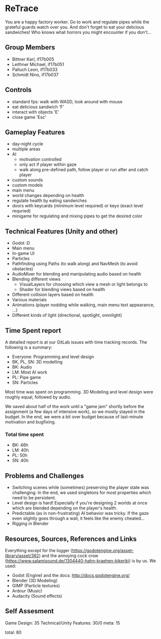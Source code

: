 # ReTrace
You are a happy factory worker. Go to work and regulate pipes while the grateful guards watch over you. And don't forget to eat your delicious sandwiches! Who knows what horrors you might encounter if you don't...

## Group Members
- Bittner Karl, if17b005
- Leithner Michael, if17b051
- Palluch Leon, if17b033
- Schmidt Nino, if17b037

## Controls
- standard fps: walk with WASD, look around with mouse
- eat delicious sandwich 'F'
- interact with objects 'E'
- close game 'Esc'

## Gameplay Features
- day-night cycle
- multiple areas
- AI
    - motivation controlled
    - only act if player within gaze
    - walk along pre-defined path, follow player or run after and catch player
- custom sounds
- custom models
- main menu
- world changes depending on health
- regulate health by eating sandwiches
- doors with keycards (minimum level required) or keys (exact level requried)
- minigame for regulating and mixing pipes to get the desired color

## Technical Features (Unity and other)
- Godot :D
- Main menu
- In-game UI
- Particles
- Pathfinding using Paths (to walk along) and NavMesh (to avoid obstacles)
- AudioMixer for blending and manipulating audio based on health
- Blending different views
    - VisualLayers for choosing which view a mesh or light belongs to
    - Shader for blending views based on health
- Different collision layers based on health
- Various materials
- Animations (player nodding while walking, main menu text appearance, ...)
- Different kinds of light (directional, spotlight, omnilight)

## Time Spent report
A detailed report is at our GitLab issues with time tracking records. The following is a summary:

- Everyone: Programming and level design
- BK, PL, SN: 3D modelling
- BK: Audio
- LM: Most AI work
- PL: Pipe game
- SN: Particles

Most time was spent on programming. 3D Modeling and level design were roughly equal, followed by audio.

We saved about half of the work until a "game jam" shortly before the assignment (a few days of intensive work), so we mostly stayed in the budget. In the end, we were a bit over budget because of last-minute motivation and bugfixing.

### Total time spent
- BK: 46h
- LM: 40h
- PL: 50h
- SN: 40h

## Problems and Challenges
- Switching scenes while (sometimes) preserving the player state was challenging. In the end, we used singletons for most properties which need to be persistent.
- Level design is hard! Especially if you're designing 2 worlds at once which are blended depending on the player's health.
- Predictable (as in non-frustrating) AI behavior was tricky. If the gaze even slightly goes through a wall, it feels like the enemy cheated...
- Rigging in Blender

## Resources, Sources, References and Links
Everything except for the logger (https://godotengine.org/asset-library/asset/362) and the annoying cock crow (https://www.salamisound.de/1304440-hahn-kraehen-kikeriki) is by us. We used:

- Godot (Engine) and the docs: http://docs.godotengine.org/
- Blender (3D Modeling)
- GIMP (Particle textures)
- Ardour (Music)
- Audacity (Sound effects)

## Self Assesment
Game Design: 35
Technical/Unity Features: 30/0
meta: 15

total: 80